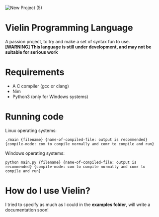 ![New Project (5)](https://user-images.githubusercontent.com/84568105/152688737-26756756-8e4d-4c38-8a15-e147196d0fca.png)

# Vielin Programming Language
A passion project, to try and make a set of syntax fun to use.  
**[WARNING] This language is still under development, and may not be suitable for serious work**

# Requirements
- A C compiler (gcc or clang)
- Nim
- Python3 (only for Windows systems)

# Running code
Linux operating systems:  
```
./main {filename} {name-of-compiled-file: output is recommended} {compile-mode: com to compile normally and comr to compile and run}
```

Windows operating systems:  
```
python main.py {filename} {name-of-compiled-file: output is recommended} {compile-mode: com to compile normally and comr to compile and run}
```

# How do I use Vielin?
I tried to specify as much as I could in the **examples folder**, will write a documentation soon!
